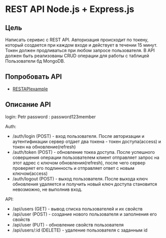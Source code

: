 # REST API Node.js + Express.js


## Цель

Написать серивис с REST API. Авторизация происходит по токену, который создается при каждом входе и действует в течении 15 минут. Токен должен продливаться при любом запросе пользователя. В API должен быть реализованы CRUD операции для работы с таблицей Пользователи бд MongoDB.

## Попробовать API

- [RESTAPIexample](https://restapiexample.na4u.ru/)

## Описание API

login: Petr
password : password123member

Auth:

- /auth/login (POST) - вход пользователя. После авторизации и аутентификации сервер отдает два токена - токен доступа(access) и токен на обновление(refresh) 
- /auth/token (POST) - обновление токеа доступа. После успешного совершения операции пользователем клиент отправляет запрос на этот адрес с ключом обновления(refresh), после чего сервер проверяет его подлинность и отправляет ответ с новым ключом(access)
- /auth/logout (POST) - выход пользователя. После выхода ключ обновления удаляется и получить новый ключ доступа становится невозможно, не выполнив вход.

API:

- /api/users (GET) - вывод списка пользователей и их свойств
- /api/user (POST) - создание нового пользователя и заполнения его свойств
- /api/user (PUT) - обновление свойств пользователя
- /api/users/:id (DELETE) - удаление пользователя с заданным id

